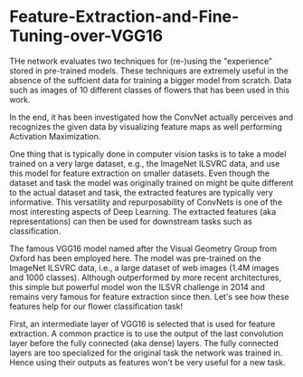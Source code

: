 # Feature-Extraction-and-Fine-Tuning-over-VGG16

THe network evaluates two techniques for (re-)using the "experience" stored in pre-trained models. These techniques are extremely useful in the absence of the suffcient data for training a bigger model from scratch. Data such as images of 10 different classes of flowers that has been used in this work.

In the end, it has been investigated how the ConvNet actually perceives and recognizes the given data by visualizing feature maps as well performing Activation Maximization.

One thing that is typically done in computer vision tasks is to take a model trained on a very large dataset, e.g., the ImageNet ILSVRC data, and use this model for feature extraction on smaller datasets. Even though the dataset and task the model was originally trained on might be quite different to the actual dataset and task, the extracted features are typically very informative. This versatility and repurposability of ConvNets is one of the most interesting aspects of Deep Learning. The extracted features (aka representations) can then be used for downstream tasks such as classification.

The famous VGG16 model named after the Visual Geometry Group from Oxford has been employed here. The model was pre-trained on the ImageNet ILSVRC data, i.e., a large dataset of web images (1.4M images and 1000 classes). Although outperformed by more recent architectures, this simple but powerful model won the ILSVR challenge in 2014 and remains very famous for feature extraction since then. Let's see how these features help for our flower classification task!

First, an intermediate layer of VGG16 is selected that is used for feature extraction. A common practice is to use the output of the last convolution layer before the fully connected (aka dense) layers. The fully connected layers are too specialized for the original task the network was trained in. Hence using their outputs as features won't be very useful for a new task.
